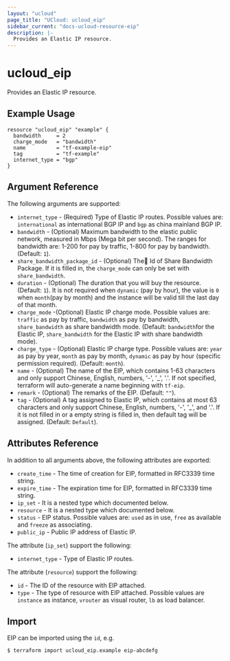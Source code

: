 ```yaml
---
layout: "ucloud"
page_title: "UCloud: ucloud_eip"
sidebar_current: "docs-ucloud-resource-eip"
description: |-
  Provides an Elastic IP resource.
---
```


# ucloud_eip

Provides an Elastic IP resource.

## Example Usage

```hcl
resource "ucloud_eip" "example" {
  bandwidth     = 2
  charge_mode   = "bandwidth"
  name          = "tf-example-eip"
  tag           = "tf-example"
  internet_type = "bgp"
}
```

## Argument Reference

The following arguments are supported:

* `internet_type` - (Required) Type of Elastic IP routes. Possible values are: `international` as international BGP IP and `bgp` as china mainland BGP IP.
* `bandwidth` - (Optional) Maximum bandwidth to the elastic public network, measured in Mbps (Mega bit per second). The ranges for bandwidth are: 1-200 for pay by traffic, 1-800 for pay by bandwidth. (Default: `1`).
* `share_bandwidth_package_id` - (Optional) The￿ Id of Share Bandwidth Package. If it is filled in, the `charge_mode` can only be set with `share_bandwidth`.
* `duration` - (Optional) The duration that you will buy the resource. (Default: `1`). It is not required when `dynamic` (pay by hour), the value is `0` when `month`(pay by month) and the instance will be valid till the last day of that month.
* `charge_mode` -(Optional) Elastic IP charge mode. Possible values are: `traffic` as pay by traffic, `bandwidth` as pay by bandwidth, `share_bandwidth` as share bandwidth mode. (Default: `bandwidth`for the Elastic IP, `share_bandwidth` for the Elastic IP with share bandwidth mode).
* `charge_type` - (Optional) Elastic IP charge type. Possible values are: `year` as pay by year, `month` as pay by month, `dynamic` as pay by hour (specific permission required). (Default: `month`).
* `name` - (Optional) The name of the EIP, which contains 1-63 characters and only support Chinese, English, numbers, '-', '_', '.'. If not specified, terraform will auto-generate a name beginning with `tf-eip`.
* `remark` - (Optional) The remarks of the EIP. (Default: `""`).
* `tag` - (Optional) A tag assigned to Elastic IP, which contains at most 63 characters and only support Chinese, English, numbers, '-', '_', and '.'. If it is not filled in or a empty string is filled in, then default tag will be assigned. (Default: `Default`).

## Attributes Reference

In addition to all arguments above, the following attributes are exported:

* `create_time` - The time of creation for EIP, formatted in RFC3339 time string.
* `expire_time` - The expiration time for EIP, formatted in RFC3339 time string.
* `ip_set` - It is a nested type which documented below.
* `resource` - It is a nested type which documented below.
* `status` - EIP status. Possible values are: `used` as in use, `free` as available and `freeze` as associating.
* `public_ip` - Public IP address of Elastic IP.

The attribute (`ip_set`) support the following:

* `internet_type` - Type of Elastic IP routes.

The attribute (`resource`) support the following:

* `id` - The ID of the resource with EIP attached.
* `type` - The type of resource with EIP attached. Possible values are `instance` as instance, `vrouter` as visual router, `lb` as load balancer.

## Import

EIP can be imported using the `id`, e.g.

```
$ terraform import ucloud_eip.example eip-abcdefg
```
